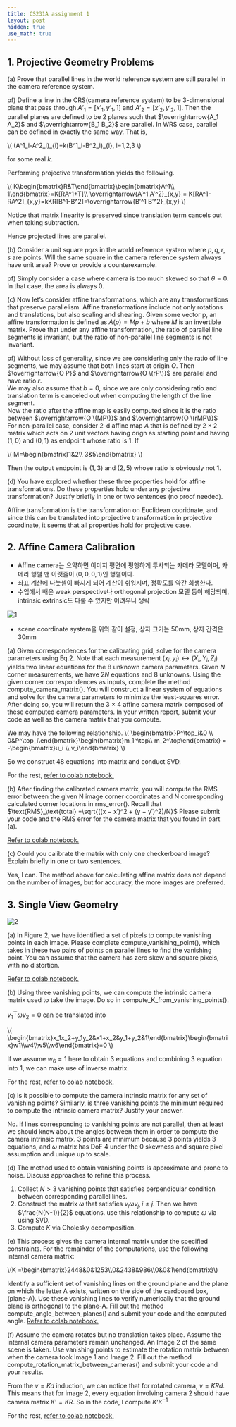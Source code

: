 ```yaml
---
title: CS231A assignment 1
layout: post
hidden: true
use_math: true
---
```


## 1. Projective Geometry Problems

(a) Prove that parallel lines in the world reference system are still parallel in the camera reference system.

pf) Define a line in the CRS(camera reference system) to be 3-dimensional plane that pass through $A’_1=[x’_1, y’_1, 1]$ and $A’_2=[x’_2, y’_2, 1]$. Then the parallel planes are defined to be 2 planes such that $\overrightarrow{A_1 A_2}$ and $\overrightarrow{B_1 B_2}$ are parallel. In WRS case, parallel can be defined in exactly the same way. That is,

\\(
(A^1_i-A^2_i)\_{i}=k(B^1_i-B^2_i)\_{i}, i=1,2,3
\\)

for some real $k$.

Performing projective transformation yields the following.

\\(
K\begin{bmatrix}R&T\end{bmatrix}\begin{bmatrix}A^1\\\ 1\end{bmatrix}=K\[RA^1+T\]\\\ \overrightarrow{A’^1 A’^2}\_{x,y} = K\[RA^1-RA^2\]\_{x,y}=kKR\[B^1-B^2\]=\overrightarrow{B’^1 B’^2}\_{x,y}
\\)

Notice that matrix linearity is preserved since translation term cancels out when taking subtraction.

Hence projected lines are parallel.

(b) Consider a unit square $pqrs$ in the world reference system where $p, q, r, s$ are points. Will the same square in the camera reference system always have unit area? Prove or provide a counterexample.

pf) Simply consider a case where camera is too much skewed so that $\theta=0$. In that case, the area is always 0.  

(c) Now let’s consider affine transformations, which are any transformations that preserve parallelism. Affine transformations include not only rotations and translations, but also scaling and shearing. Given some vector p, an affine transformation is defined as $A(p) = Mp + b$ where $M$ is an invertible matrix. Prove that under any affine transformation, the ratio of parallel line segments is invariant, but the ratio of non-parallel line segments is not invariant.

pf) Without loss of generality, since we are considering only the ratio of line segments, we may assume that both lines start at origin $O$. Then $\overrightarrow{O P}$ and $\overrightarrow{O \(rP\)}$ are parallel and have ratio $r$.  
We may also assume that $b=0$, since we are only considering ratio and translation term is canceled out when computing the length of the line segment.  
Now the ratio after the affine map is easily computed since it is the ratio between $\overrightarrow{O \(MP\)}$ and $\overrightarrow{O \(rMP\)}$  
For non-parallel case, consider 2-d affine map $A$ that is defined by $2\times 2$ matrix which acts on 2 unit vectors having orign as starting point and having $(1,0)$ and $(0,1)$ as endpoint whose ratio is 1. If

\\(
M=\begin{bmatrix}1&2\\\ 3&5\end{bmatrix}
\\)

Then the output endpoint is $(1,3)$ and $(2,5)$ whose ratio is obviously not 1.

(d) You have explored whether these three properties hold for affine transformations. Do these properties hold under any projective transformation? Justify briefly in one or two sentences (no proof needed).

Affine transformation is the transformation on Euclidean cooridnate, and since this can be translated into projective transformation in projective coordinate, it seems that all properties hold for projective case. 


## 2. Affine Camera Calibration

- Affine camera는 요약하면 이미지 평면에 평행하게 투사되는 카메라 모델이며, 카메라 행렬 맨 아랫줄이 $(0,0,0,1)$인 행렬이다.
- 좌표 계산에 나눗셈이 빠지게 되어 계산이 쉬워지며, 정확도를 약간 희생한다.
- 수업에서 배운 weak perspective나 orthogonal projection 모델 등이 해당되며, intrinsic extrinsic도 다룰 수 있지만 어려우니 생략

![1](https://github.com/user-attachments/assets/80f12cc6-4846-4c78-a6c0-3403ee357435)

- scene coordinate system을 위와 같이 설정, 상자 크기는 50mm, 상자 간격은 30mm

(a) Given correspondences for the calibrating grid, solve for the camera parameters using Eq.2. Note that each measurement $(x_i, y_i) ↔ (X_i, Y_i, Z_i)$ yields two linear equations for the 8 unknown camera parameters. Given $N$ corner measurements, we have $2N$ equations and 8 unknowns. Using the given corner correspondences as inputs, complete the method $\textrm{compute_camera_matrix()}$. You will construct a linear system of equations and solve for the camera parameters to minimize the least-squares error. After doing so, you will return the 3 × 4 affine camera matrix composed of these computed camera parameters. In your written report, submit your code as well as the camera matrix that you compute.

We may have the following relationship.
\\(
\begin{bmatrix}P^\top_i&0 \\\ 0&P^\top_i\end{bmatrix}\begin{bmatrix}m_1^\top\\\ m_2^\top\end{bmatrix} = -\begin{bmatrix}u_i \\\ v_i\end{bmatrix}
\\)

So we construct 48 equations into matrix and conduct SVD.

For the rest, [refer to colab notebook.](https://colab.research.google.com/drive/1BX4pB5GbDv-CknHV5lclWprEuUqf78qG?usp=sharing)

(b) After finding the calibrated camera matrix, you will compute the RMS error between the given N image corner coordinates and N corresponding calculated corner locations in $\textrm{rms_error()}$. Recall that $\text{RMS}_\text{total} =\sqrt{((x − x′)^2 + (y − y′)^2)/N}$ Please submit your code and the RMS error for the camera matrix that you found in part (a).

[Refer to colab notebook.](https://colab.research.google.com/drive/1BX4pB5GbDv-CknHV5lclWprEuUqf78qG?usp=sharing)

(c) Could you calibrate the matrix with only one checkerboard image? Explain briefly in one or two sentences.

Yes, I can. The method above for calculating affine matrix does not depend on the number of images, but for accuracy, the more images are preferred.

## 3. Single View Geometry

![2](https://github.com/user-attachments/assets/78602375-cec7-45a7-ae24-d20f99cf57a7)

(a) In Figure 2, we have identified a set of pixels to compute vanishing points in each image.
Please complete $\textrm{compute_vanishing_point()}$, which takes in these two pairs of points on
parallel lines to find the vanishing point. You can assume that the camera has zero skew and
square pixels, with no distortion. 

[Refer to colab notebook.](https://colab.research.google.com/drive/1BX4pB5GbDv-CknHV5lclWprEuUqf78qG?usp=sharing)

(b) Using three vanishing points, we can compute the intrinsic camera matrix used to take the
image. Do so in $\textrm{compute_K_from_vanishing_points()}$. 

$v_1^\top\omega v_2=0$ can be translated into

\\(
\begin{bmatrix}x_1x_2+y_1y_2&x1+x_2&y_1+y_2&1\end{bmatrix}\begin{bmatrix}w1\\\w4\\\w5\\\w6\end{bmatrix}=0
\\)

If we assume $w_6=1$ here to obtain 3 equations and combining 3 equation into 1, we can make use of inverse matrix.

For the rest, [refer to colab notebook.](https://colab.research.google.com/drive/1BX4pB5GbDv-CknHV5lclWprEuUqf78qG?usp=sharing)

(c) Is it possible to compute the camera intrinsic matrix for any set of vanishing points? Similarly, is three vanishing points the minimum required to compute the intrinsic camera matrix? Justify your answer. 

No. If lines corresponding to vanishing points are not parallel, then at least we should know about the angles between them in order to compute the camera intrinsic matrix. 3 points are minimum because 3 points yields 3 equations, and $\omega$ matrix has DoF 4 under the 0 skewness and square pixel assumption and unique up to scale.

(d) The method used to obtain vanishing points is approximate and prone to noise. Discuss approaches to refine this process. 

1. Collect $N>3$ vanishing points that satisfies perpendicular condition between corresponding parallel lines.
2. Construct the matrix $\omega$ that satisfies $v_i\omega v_j, i\neq j$. Then we have $\frac{N(N-1)}{2}$ equations. use this relationship to compute $\omega$ via using SVD.
3. Compute $K$ via Cholesky decomposition.

(e) This process gives the camera internal matrix under the specified constraints. For the remainder of the computations, use the following internal camera matrix:

\\(K =\begin{bmatrix}2448&0&1253\\\0&2438&986\\\0&0&1\end{bmatrix}\\)

Identify a sufficient set of vanishing lines on the ground plane and the plane on which the letter A exists, written on the side of the cardboard box, (plane-A). Use these vanishing lines to verify numerically that the ground plane is orthogonal to the plane-A. Fill out the method $\textrm{compute_angle_between_planes()}$ and submit your code and the computed angle.
[Refer to colab notebook.](https://colab.research.google.com/drive/1BX4pB5GbDv-CknHV5lclWprEuUqf78qG?usp=sharing)

(f) Assume the camera rotates but no translation takes place. Assume the internal camera parameters remain unchanged. An Image 2 of the same scene is taken. Use vanishing points to estimate the rotation matrix between when the camera took Image 1 and Image 2. Fill out the method $\textrm{compute_rotation_matrix_between_cameras()}$ and submit your code and your results. 

From the $v=Kd$ induction, we can notice that for rotated camera, $v=KRd$. This means that for image 2, every equation involving camera 2 should have camera matrix $K’=KR$. So in the code, I compute $K’K^{-1}$

For the rest, [refer to colab notebook.](https://colab.research.google.com/drive/1BX4pB5GbDv-CknHV5lclWprEuUqf78qG?usp=sharing)
